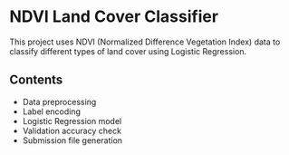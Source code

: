 # NDVI Land Cover Classifier

This project uses NDVI (Normalized Difference Vegetation Index) data to classify different types of land cover using Logistic Regression.

## Contents
- Data preprocessing
- Label encoding
- Logistic Regression model
- Validation accuracy check
- Submission file generation
